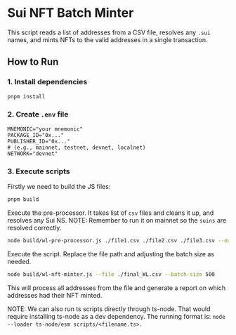 # Sui NFT Batch Minter

This script reads a list of addresses from a CSV file, resolves any `.sui` names, and mints NFTs to the valid addresses in a single transaction.

## How to Run

### 1. Install dependencies

```bash
pnpm install
```

### 2. Create `.env` file

```env
MNEMONIC="your mnemonic"
PACKAGE_ID="0x..."
PUBLISHER_ID="0x..."
# (e.g., mainnet, testnet, devnet, localnet)
NETWORK="devnet"
```

### 3. Execute scripts

Firstly we need to build the JS files:

```bash
pnpm build
```

Execute the pre-processor. It takes list of `csv` files and cleans it up, and resolves any Sui NS.
NOTE: Remember to run it on mainnet so the `suins` are resolved correctly.

```bash
node build/wl-pre-processor.js ./file1.csv ./file2.csv ./file3.csv --output final_WL.csv
```

Execute the script.
Replace the file path and adjusting the batch size as needed.

```bash
node build/wl-nft-minter.js --file ./final_WL.csv --batch-size 500
```

This will process all addresses from the file and generate a report on which addresses had their NFT minted.

NOTE: We can also run ts scripts directly through ts-node. That would require installing ts-node as a dev dependency.
The running format is: `node --loader ts-node/esm scripts/<filename.ts>`.
